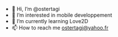 - 👋 Hi, I’m @ostertagi
- 👀 I’m interested in mobile developpement
- 🌱 I’m currently learning Love2D
- 📫 How to reach me ostertagi@yahoo.fr

<!---
ostertagi/ostertagi is a ✨ special ✨ repository because its `README.md` (this file) appears on your GitHub profile.
You can click the Preview link to take a look at your changes.
--->
